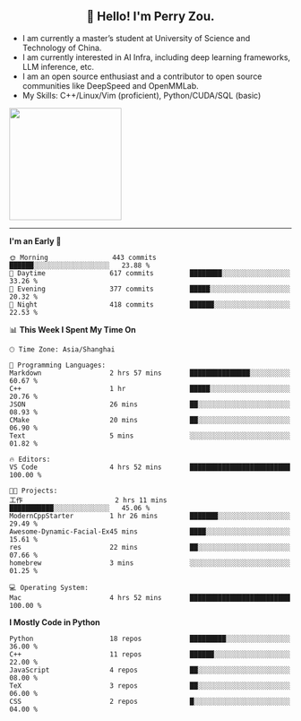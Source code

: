 <h2 align="center">👋 Hello! I'm Perry Zou.</h2>

- I am currently a master’s student at University of Science and Technology of China.
- I am currently interested in AI Infra, including deep learning frameworks, LLM inference, etc.
- I am an open source enthusiast and a contributor to open source communities like DeepSpeed and OpenMMLab.
- My Skills: C++/Linux/Vim (proficient), Python/CUDA/SQL (basic)

<img height=200 align="center" src="https://github-readme-stats.vercel.app/api?username=zonepg" />

-------

<!--START_SECTION:waka-->
**I'm an Early 🐤** 

```text
🌞 Morning                443 commits         ██████░░░░░░░░░░░░░░░░░░░   23.88 % 
🌆 Daytime                617 commits         ████████░░░░░░░░░░░░░░░░░   33.26 % 
🌃 Evening                377 commits         █████░░░░░░░░░░░░░░░░░░░░   20.32 % 
🌙 Night                  418 commits         ██████░░░░░░░░░░░░░░░░░░░   22.53 % 
```


📊 **This Week I Spent My Time On** 

```text
🕑︎ Time Zone: Asia/Shanghai

💬 Programming Languages: 
Markdown                 2 hrs 57 mins       ███████████████░░░░░░░░░░   60.67 % 
C++                      1 hr                █████░░░░░░░░░░░░░░░░░░░░   20.76 % 
JSON                     26 mins             ██░░░░░░░░░░░░░░░░░░░░░░░   08.93 % 
CMake                    20 mins             ██░░░░░░░░░░░░░░░░░░░░░░░   06.90 % 
Text                     5 mins              ░░░░░░░░░░░░░░░░░░░░░░░░░   01.82 % 

🔥 Editors: 
VS Code                  4 hrs 52 mins       █████████████████████████   100.00 % 

🐱‍💻 Projects: 
工作                       2 hrs 11 mins       ███████████░░░░░░░░░░░░░░   45.06 % 
ModernCppStarter         1 hr 26 mins        ███████░░░░░░░░░░░░░░░░░░   29.49 % 
Awesome-Dynamic-Facial-Ex45 mins             ████░░░░░░░░░░░░░░░░░░░░░   15.61 % 
res                      22 mins             ██░░░░░░░░░░░░░░░░░░░░░░░   07.66 % 
homebrew                 3 mins              ░░░░░░░░░░░░░░░░░░░░░░░░░   01.25 % 

💻 Operating System: 
Mac                      4 hrs 52 mins       █████████████████████████   100.00 % 
```

**I Mostly Code in Python** 

```text
Python                   18 repos            █████████░░░░░░░░░░░░░░░░   36.00 % 
C++                      11 repos            ██████░░░░░░░░░░░░░░░░░░░   22.00 % 
JavaScript               4 repos             ██░░░░░░░░░░░░░░░░░░░░░░░   08.00 % 
TeX                      3 repos             ██░░░░░░░░░░░░░░░░░░░░░░░   06.00 % 
CSS                      2 repos             █░░░░░░░░░░░░░░░░░░░░░░░░   04.00 % 
```




<!--END_SECTION:waka-->

